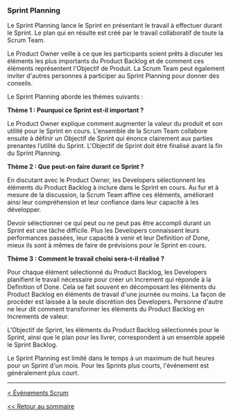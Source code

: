 ### Sprint Planning

Le Sprint Planning lance le Sprint en présentant le travail à effectuer durant le Sprint. Le plan qui en résulte est créé par le travail collaboratif de toute la Scrum Team.

Le Product Owner veille à ce que les participants soient prêts à discuter les éléments les plus importants du Product Backlog et de comment ces éléments représentent l'Objectif de Produit. La Scrum Team peut également inviter d'autres personnes à participer au Sprint Planning pour donner des conseils.

Le Sprint Planning aborde les thèmes suivants :

**Thème 1 : Pourquoi ce Sprint est‐il important ?**

Le Product Owner explique comment augmenter la valeur du produit et son utilité pour le Sprint en cours. L'ensemble de la Scrum Team collabore ensuite à définir un Objectif de Sprint qui énonce clairement aux parties prenantes l’utilité du Sprint. L'Objectif de Sprint doit être finalisé avant la fin du Sprint Planning.

**Thème 2 : Que peut‐on faire durant ce Sprint ?**

En discutant avec le Product Owner, les Developers sélectionnent les éléments du Product Backlog à inclure dans le Sprint en cours. Au fur et à mesure de la discussion, la Scrum Team affine ces éléments, améliorant ainsi leur compréhension et leur confiance dans leur capacité à les développer.

Devoir sélectionner ce qui peut ou ne peut pas être accompli durant un Sprint est une tâche difficile. Plus les Developers connaissent leurs performances passées, leur capacité à venir et leur Definition of Done, mieux ils sont à mêmes de faire de prévisions pour le Sprint en cours.

**Thème 3 : Comment le travail choisi sera‐t‐il réalisé ?**

Pour chaque élément sélectionné du Product Backlog, les Developers planifient le travail nécessaire pour créer un Increment qui réponde à la Definition of Done. Cela se fait souvent en décomposant les éléments du Product Backlog en éléments de travail d'une journée ou moins. La façon de procéder est laissée à la seule discrétion des Developers. Personne d'autre ne leur dit comment transformer les éléments du Product Backlog en Increments de valeur.

L'Objectif de Sprint, les éléments du Product Backlog sélectionnés pour le Sprint, ainsi que le plan pour les livrer, correspondent à un ensemble appelé le Sprint Backlog.

Le Sprint Planning est limité dans le temps à un maximum de huit heures pour un Sprint d'un mois. Pour les Sprints plus courts, l'événement est généralement plus court.

---

[< Événements Scrum](../evenements-scrum.md)

[<< Retour au sommaire](../../LE-GUIDE-SCRUM.md)

